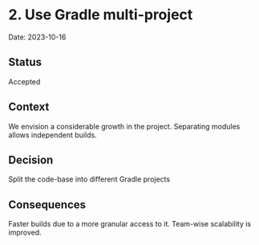 # 2. Use Gradle multi-project

Date: 2023-10-16

## Status

Accepted

## Context

We envision a considerable growth in the project.
Separating modules allows independent builds.

## Decision

Split the code-base into different Gradle projects

## Consequences

Faster builds due to a more granular access to it.
Team-wise scalability is improved.